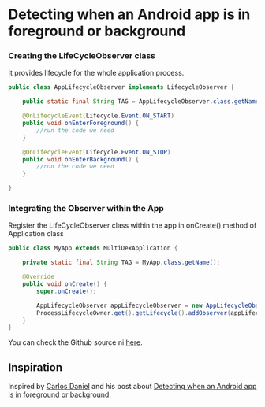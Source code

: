 # Detecting when an Android app is in foreground or background

### Creating the LifeCycleObserver class

It provides lifecycle for the whole application process.

```java
public class AppLifecycleObserver implements LifecycleObserver {

    public static final String TAG = AppLifecycleObserver.class.getName();

    @OnLifecycleEvent(Lifecycle.Event.ON_START)
    public void onEnterForeground() {
        //run the code we need
    }

    @OnLifecycleEvent(Lifecycle.Event.ON_STOP)
    public void onEnterBackground() {
        //run the code we need
    }

}
```

### Integrating the Observer within the App

Register the LifeCycleObserver class within the app in onCreate() method of Application class

```java
public class MyApp extends MultiDexApplication {

    private static final String TAG = MyApp.class.getName();

    @Override
    public void onCreate() {
        super.onCreate();

        AppLifecycleObserver appLifecycleObserver = new AppLifecycleObserver();
        ProcessLifecycleOwner.get().getLifecycle().addObserver(appLifecycleObserver);
    }
}
```

You can check the Github source ni [here](https://github.com/phamducminh/detect-app-fore-back-ground).

## Inspiration

Inspired by [Carlos Daniel](https://medium.com/@cdmunoz) and his post about [Detecting when an Android app is in foreground or background](https://medium.com/mindorks/detecting-when-an-android-app-is-in-foreground-or-background-7a1ff49812d7).